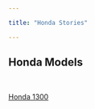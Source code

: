 ```yaml
---

title: "Honda Stories"

---
```




<h2>Honda Models</h2>



<ul style="list-style-type: none; padding-left: 0;">

&nbsp; <li><a href="/honda/honda-1300/">Honda 1300</a></li>

</ul>





